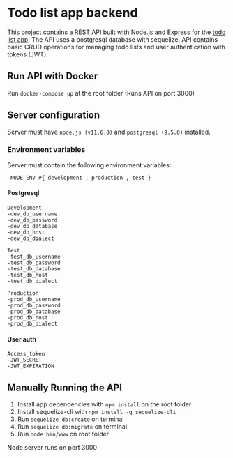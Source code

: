 # Todo list app backend

This project contains a REST API built with Node.js and Express for the [todo list app](https://github.com/acordeonl/todolist_frontend). The API uses a postgresql database with sequelize. API contains basic CRUD operations for managing todo lists and user authentication with tokens (JWT).

## Run API with Docker
Run `docker-compose up` at the root folder (Runs API on port 3000)

## Server configuration
Server must have `node.js (v11.6.0)` and `postgresql (9.5.0)` installed.

### Environment variables
Server must contain the following environment variables:
    
    -NODE_ENV #{ development , production , test }

#### Postgresql
    Development
    -dev_db_username
    -dev_db_password
    -dev_db_database
    -dev_db_host
    -dev_db_dialect
    
    Test
    -test_db_username
    -test_db_password
    -test_db_database
    -test_db_host
    -test_db_dialect

    Production
    -prod_db_username
    -prod_db_password
    -prod_db_database
    -prod_db_host
    -prod_db_dialect

#### User auth
    Access_token
    -JWT_SECRET
    -JWT_EXPIRATION

## Manually Running the API
1. Install app dependencies with `npm install` on the root folder
1. Install sequelize-cli with `npm install -g sequelize-cli`
1. Run `sequelize db:create` on terminal
1. Run `sequelize db:migrate` on terminal
1. Run `node bin/www` on root folder

Node server runs on port 3000
